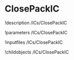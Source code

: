 <!-- MOOSE Documentation Stub: Remove this when content is added. -->

# ClosePackIC
!description /ICs/ClosePackIC

!parameters /ICs/ClosePackIC

!inputfiles /ICs/ClosePackIC

!childobjects /ICs/ClosePackIC
